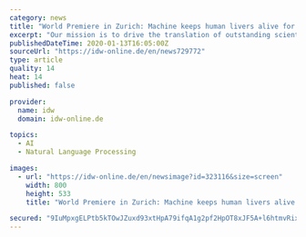 ```yaml
---
category: news
title: "World Premiere in Zurich: Machine keeps human livers alive for one week outside of the body"
excerpt: "Our mission is to drive the translation of outstanding scientific discoveries into new therapies for patients and breakthrough innovations in the fields of Regenerative Medicine and Robotics. www.wysszurich.uzh.ch. The perfusion machine replaces the functions of various organs in order to keep the donor liver alive outside of the body."
publishedDateTime: 2020-01-13T16:05:00Z
sourceUrl: "https://idw-online.de/en/news729772"
type: article
quality: 14
heat: 14
published: false

provider:
  name: idw
  domain: idw-online.de

topics:
  - AI
  - Natural Language Processing

images:
  - url: "https://idw-online.de/en/newsimage?id=323116&size=screen"
    width: 800
    height: 533
    title: "World Premiere in Zurich: Machine keeps human livers alive for one week outside of the body"

secured: "9IuMpxgELPtb5kTOwJZuxd93xtHpA79ifqA1g2pf2HpOT8xJF5A+l6htmvRixSdiAvRdrpylSzwBER+nNRh8guJ0CVaoG5F+Ti4rdzckUccRvcT9KYxgzbA6++6/DiWT9oCHYpeZdzPvZuc6r9VYZxGloArWrWRYOVjC1ul3iZcR1lUpDaQhJmstkCpQof+f5RmtHvcFMf0KiNouOfmCNNOGQrSm06JerWhxRk1wwqtOZjGat2L916hwZehF48SVKxyepgSyzbIFYhyp5+Uv3n6w84aQTnSttMew7iks1dE=;o4rEc62g2y207Sbna+FZwg=="
---
```


